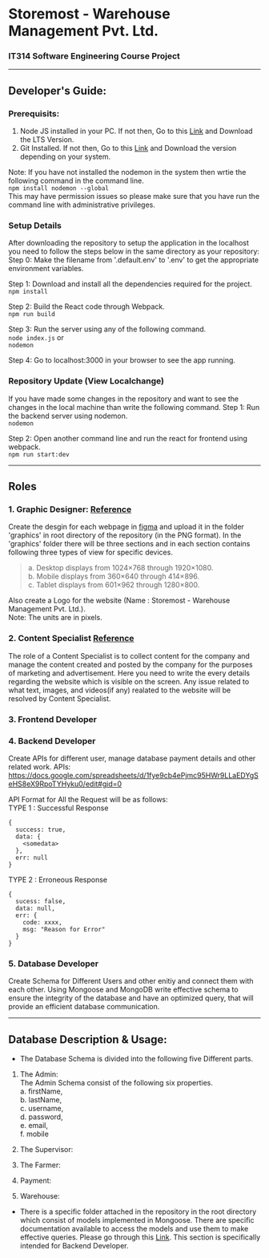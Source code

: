 # Storemost - Warehouse Management Pvt. Ltd.
### IT314 Software Engineering Course Project

---
## Developer's Guide:

### Prerequisits: 
1. Node JS installed in your PC. If not then, Go to this [Link](https://nodejs.org/en/) and Download the LTS Version.
2. Git Installed. If not then, Go to this [Link](https://git-scm.com/) and Download the version depending on your system.

Note: If you have not installed the nodemon in the system then wrtie the following command in the command line.  
`npm install nodemon --global`  
This may have permission issues so please make sure that you have run the command line with administrative privileges.


### Setup Details
After downloading the repository to setup the application in the localhost you need to follow the steps below in the same directory as your repository:  
Step 0: Make the filename from '.default.env' to '.env' to get the appropriate environment variables.  

Step 1: Download and install all the dependencies required for the project.  
`npm install`

Step 2: Build the React code through Webpack.  
`npm run build`

Step 3: Run the server using any of the following command.  
`node index.js` or   
`nodemon`

Step 4: Go to localhost:3000 in your browser to see the app running.

### Repository Update (View Localchange)

If you have made some changes in the repository and want to see the changes in the local machine than write the following command.
Step 1: Run the backend server using nodemon.  
`nodemon`  

Step 2: Open another command line and run the react for frontend using webpack.  
`npm run start:dev`  


---
## Roles 
### 1. Graphic Designer: [Reference](https://www.hobo-web.co.uk/best-screen-size/)  
  Create the desgin for each webpage in [figma](https://www.figma.com/graphic-design-tool/) and upload it in the folder 'graphics' in root directory of the repository (in the PNG format). In the 'graphics' folder there will be three sections and in each section contains following three types of view for specific devices.  
 
  > a. Desktop displays from 1024×768 through 1920×1080.  
  > b. Mobile displays from 360×640 through 414×896.  
  > c. Tablet displays from 601×962 through 1280×800.  
 
 Also create a Logo for the website (Name : Storemost - Warehouse Management Pvt. Ltd.).  
 Note: The units are in pixels.

### 2. Content Specialist [Reference](https://www.zippia.com/content-specialist-jobs/)

The role of a Content Specialist is to collect content for the company and manage the content created and posted by the company for the purposes of marketing and advertisement. Here you need to write the every details regarding the website which is visible on the screen. Any issue related to what text, images, and videos(if any) realated to the website will be resolved by Content Specialist.

### 3. Frontend Developer 
### 4. Backend Developer

Create APIs for different user, manage database payment details and other related work.
APIs:
https://docs.google.com/spreadsheets/d/1fye9cb4ePjmc95HWr9LLaEDYgSeHS8eX9RpoTYHyku0/edit#gid=0

API Format for All the Request will be as follows:  
TYPE 1 : Successful Response
```
{
  success: true,
  data: {
    <somedata>
  },
  err: null
}
```

TYPE 2 : Erroneous Response
```
{
  sucess: false,
  data: null,
  err: {
    code: xxxx,
    msg: "Reason for Error"
  }
}
```


### 5. Database Developer

Create Schema for Different Users and other enitiy and connect them with each other. Using Mongoose and MongoDB write effective schema to ensure the integrity of the database and have an optimized query, that will provide an efficient database communication.

---
## Database Description & Usage:

- The Database Schema is divided into the following five Different parts. 
1. The Admin:  
  The Admin Schema consist of the following six properties.  
  a. firstName,  
  b. lastName,  
  c. username,  
  d. password,  
  e. email,  
  f. mobile  

2. The Supervisor:  
3. The Farmer:  
4. Payment:  
5. Warehouse:  

- There is a specific folder attached in the repository in the root directory which consist of models implemented in Mongoose. There are specific documentation available to access the models and use them to make effective queries. Please go through this [Link](https://mongoosejs.com/docs/guide.html). This section is specifically intended for Backend Developer.

